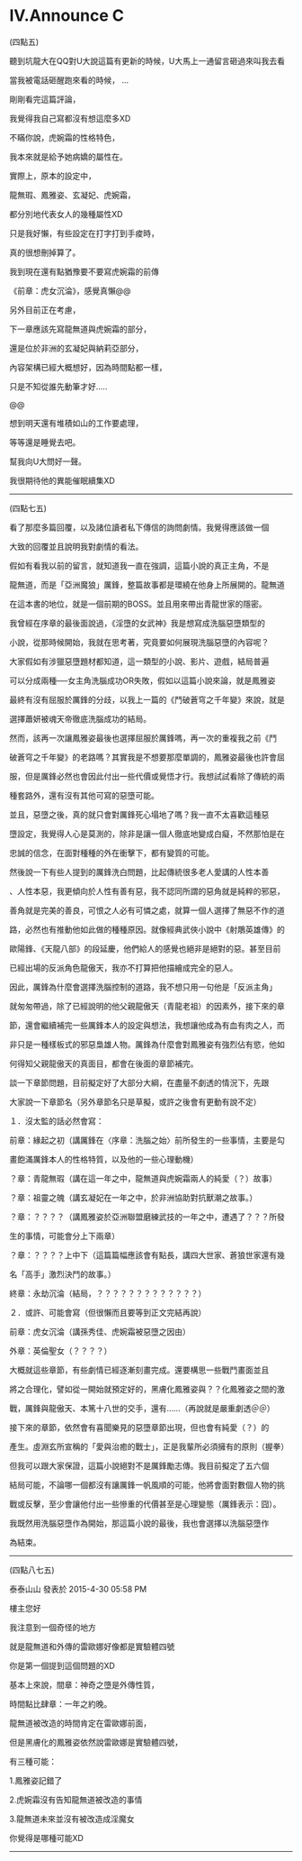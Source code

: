# IV.Announce C

(四點五)


聽到坑龍大在QQ對U大說這篇有更新的時候，U大馬上一通留言砸過來叫我去看

當我被電話砸醒跑來看的時候， ...

剛剛看完這篇評論，

我覺得我自己寫都沒有想這麼多XD

不瞞你說，虎婉霜的性格特色，

我本來就是給予她病嬌的屬性在。

實際上，原本的設定中，

龍無瑕、鳳雅姿、玄凝妃、虎婉霜，

都分別地代表女人的幾種屬性XD

只是我好懶，有些設定在打字打到手痠時，

真的很想刪掉算了。

我到現在還有點猶豫要不要寫虎婉霜的前傳

《前章：虎女沉淪》，感覺真懶@@

另外目前正在考慮，

下一章應該先寫龍無道與虎婉霜的部分，

還是位於非洲的玄凝妃與納莉亞部分，

內容架構已經大概想好，因為時間點都一樣，

只是不知從誰先動筆才好.....

@@

想到明天還有堆積如山的工作要處理，

等等還是睡覺去吧。

幫我向U大問好一聲。

我很期待他的異能催眠續集XD



* * *





(四點七五)


看了那麼多篇回覆，以及諸位讀者私下傳信的詢問劇情。我覺得應該做一個

大致的回覆並且說明我對劇情的看法。

假如有看我以前的留言，就知道我一直在強調，這篇小說的真正主角，不是

龍無道，而是「亞洲魔狼」厲鋒，整篇故事都是環繞在他身上所展開的。龍無道

在這本書的地位，就是一個前期的BOSS。並且用來帶出青龍世家的隱密。

我曾經在序章的最後面說過，《淫墮的女武神》我是想寫成洗腦惡墮類型的

小說，從那時候開始，我就在思考著，究竟要如何展現洗腦惡墮的內容呢？

大家假如有涉獵惡墮題材都知道，這一類型的小說、影片、遊戲，結局普遍

可以分成兩種──女主角洗腦成功OR失敗，假如以這篇小說來論，就是鳳雅姿

最終有沒有屈服於厲鋒的分歧，以我上一篇的《鬥破蒼穹之千年變》來說，就是

選擇蕭妍被魂天帝徹底洗腦成功的結局。

然而，該再一次讓鳳雅姿最後也選擇屈服於厲鋒嗎，再一次的重複我之前《鬥

破蒼穹之千年變》的老路嗎？其實我是不想要那麼單調的，鳳雅姿最後也許會屈

服，但是厲鋒必然也會因此付出一些代價或覺悟才行。我想試試看除了傳統的兩

種套路外，還有沒有其他可寫的惡墮可能。

並且，惡墮之後，真的就只會對厲鋒死心塌地了嗎？我一直不太喜歡這種惡

墮設定，我覺得人心是莫測的，除非是讓一個人徹底地變成白癡，不然那怕是在

忠誠的信念，在面對種種的外在衝擊下，都有變質的可能。

然後說一下有些人提到的厲鋒洗白問題，比起傳統很多老人愛講的人性本善

、人性本惡，我更傾向於人性有善有惡，我不認同所謂的惡角就是純粹的邪惡，

善角就是完美的善良，可恨之人必有可憐之處，就算一個人選擇了無惡不作的道

路，必然也有推動他如此做的種種原因。就像經典武俠小說中《射鵰英雄傳》的

歐陽鋒、《天龍八部》的段延慶，他們給人的感覺也絕非是絕對的惡。甚至目前

已經出場的反派角色龍傲天，我亦不打算把他描繪成完全的惡人。

因此，厲鋒為什麼會選擇洗腦控制的道路，我不想只用一句他是「反派主角」

就匆匆帶過，除了已經說明的他父親龍傲天（青龍老祖）的因素外，接下來的章

節，還會繼續補完一些厲鋒本人的設定與想法，我想讓他成為有血有肉之人，而

非只是一種樣板式的邪惡梟雄人物。厲鋒為什麼會對鳳雅姿有強烈佔有慾，他如

何得知父親龍傲天的真面目，都會在後面的章節補完。

談一下章節問題，目前擬定好了大部分大綱，在盡量不劇透的情況下，先跟

大家說一下章節名（另外章節名只是草擬，或許之後會有更動有說不定）

１．沒太監的話必然會寫：

前章：緣起之初（講厲鋒在〈序章：洗腦之始〉前所發生的一些事情，主要是勾

畫飽滿厲鋒本人的性格特質，以及他的一些心理動機）

？章：青龍無瑕（講在這一年之中，龍無道與虎婉霜兩人的純愛（？）故事）

？章：祖靈之魄（講玄凝妃在一年之中，於非洲協助對抗獸潮之故事。）

？章：？？？？（講鳳雅姿於亞洲聯盟磨練武技的一年之中，遭遇了？？？所發

生的事情，可能會分上下兩章）

？章：？？？？上中下（這篇篇幅應該會有點長，講四大世家、蒼狼世家還有幾

名「高手」激烈決鬥的故事。）

終章：永劫沉淪（結局，？？？？？？？？？？？？？）

２．或許、可能會寫（但很懶而且要等到正文完結再說）

前章：虎女沉淪（講孫秀佳、虎婉霜被惡墮之因由）

外章：英倫聖女（？？？？）

大概就這些章節，有些劇情已經逐漸刻畫完成。還要構思一些戰鬥畫面並且

將之合理化，譬如從一開始就預定好的，黑膚化鳳雅姿與？？化鳳雅姿之間的激

戰，厲鋒與龍傲天、本篤十八世的交手，還有……（再說就是嚴重劇透＠＠）

接下來的章節，依然會有喜聞樂見的惡墮章節出現，但也會有純愛（？）的

產生。虛淵玄所宣稱的「愛與治癒的戰士」，正是我輩所必須擁有的原則（握拳）

但我可以跟大家保證，這篇小說絕對不是厲鋒勵志傳。我目前擬定了五六個

結局可能，不論哪一個都沒有讓厲鋒一帆風順的可能，他將會面對數個人物的挑

戰或反擊，至少會讓他付出一些慘重的代價甚至是心理變態（厲鋒表示：囧）。

我既然用洗腦惡墮作為開始，那這篇小說的最後，我也會選擇以洗腦惡墮作

為結束。



* * *





(四點八七五)


泰泰山山 發表於 2015-4-30 05:58 PM

樓主您好

我注意到一個奇怪的地方

就是龍無道和外傳的雷歐娜好像都是實驗體四號

你是第一個提到這個問題的XD

基本上來說，間章：神奇之墮是外傳性質，

時間點比肆章：一年之約晚。

龍無道被改造的時間肯定在雷歐娜前面，

但是黑膚化的鳳雅姿依然說雷歐娜是實驗體四號，

有三種可能：

1.鳳雅姿記錯了

2.虎婉霜沒有告知龍無道被改造的事情

3.龍無道未來並沒有被改造成淫魔女

你覺得是哪種可能XD



* * *

